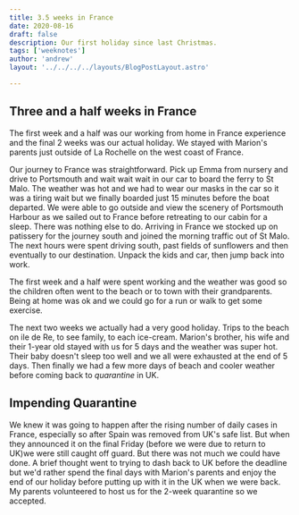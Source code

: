 ```yaml
---
title: 3.5 weeks in France
date: 2020-08-16
draft: false
description: Our first holiday since last Christmas.
tags: ['weeknotes']
author: 'andrew'
layout: '../../../../layouts/BlogPostLayout.astro'

---
```

## Three and a half weeks in France

The first week and a half was our working from home in France experience and the final 2 weeks was our actual holiday. We stayed with Marion's parents just outside of La Rochelle on the west coast of France.

Our journey to France was straightforward. Pick up Emma from nursery and drive to Portsmouth and wait wait wait in our car to board the ferry to St Malo. The weather was hot and we had to wear our masks in the car so it was a tiring wait but we finally boarded just 15 minutes before the boat departed. We were able to go outside and view the scenery of Portsmouth Harbour as we sailed out to France before retreating to our cabin for a sleep. There was nothing else to do. Arriving in France we stocked up on patissery for the journey south and joined the morning traffic out of St Malo. The next hours were spent driving south, past fields of sunflowers and then eventually to our destination. Unpack the kids and car, then jump back into work.

The first week and a half were spent working and the weather was good so the children often went to the beach or to town with their grandparents. Being at home was ok and we could go for a run or walk to get some exercise.

The next two weeks we actually had a very good holiday. Trips to the beach on ile de Re, to see family, to each ice-cream. Marion's brother, his wife and their 1-year old stayed with us for 5 days and the weather was super hot. Their baby doesn't sleep too well and we all were exhausted at the end of 5 days. Then finally we had a few more days of beach and cooler weather before coming back to _quarantine_ in UK.

## Impending Quarantine

We knew it was going to happen after the rising number of daily cases in France, especially so after Spain was removed from UK's safe list. But when they announced it on the final Friday (before we were due to return to UK)we were still caught off guard. But there was not much we could have done. A brief thought went to trying to dash back to UK before the deadline but we'd rather spend the final days with Marion's parents and enjoy the end of our holiday before putting up with it in the UK when we were back. My parents volunteered to host us for the 2-week quarantine so we accepted.
